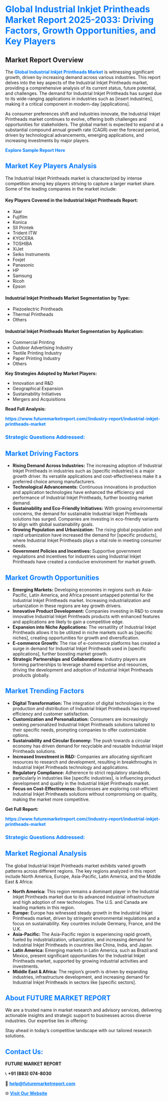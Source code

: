 <h1 style="color: #007BFF;">Global Industrial Inkjet Printheads Market Report 2025-2033: Driving Factors, Growth Opportunities, and Key Players</h1>

<section id="overview">
<h2>Market Report Overview</h2>
<p>The <a href="https://www.futuremarketreport.com//industry-report/industrial-inkjet-printheads-market" style="color: #007BFF; text-decoration: none;"><strong>Global Industrial Inkjet Printheads Market</strong></a> is witnessing significant growth, driven by increasing demand across various industries. This report delves into the key aspects of the Industrial Inkjet Printheads market, providing a comprehensive analysis of its current status, future potential, and challenges. The demand for Industrial Inkjet Printheads has surged due to its wide-ranging applications in industries such as [insert industries], making it a critical component in modern-day [applications].</p>
<p>As consumer preferences shift and industries innovate, the Industrial Inkjet Printheads market continues to evolve, offering both challenges and opportunities for stakeholders. The global market is expected to expand at a substantial compound annual growth rate (CAGR) over the forecast period, driven by technological advancements, emerging applications, and increasing investments by major players.</p>
</section>

<section id="overview">
<p><a href="https://www.futuremarketreport.com//request-sample/reportId=90501" style="color: #007BFF; text-decoration: none;"><strong>Explore Sample Report Here</strong></a></p>
</section>

<section id="key-players">
<h2 style="color: #007BFF;">Market Key Players Analysis</h2>
<p>The Industrial Inkjet Printheads market is characterized by intense competition among key players striving to capture a larger market share. Some of the leading companies in the market include:</p>
<h4>Key Players Covered in the Industrial Inkjet Printheads Report:</h4>
<ul><li>Xaar</li><li>Fujifilm</li><li>Konica</li><li>SII Printek</li><li>Trident ITW</li><li>KYOCERA</li><li>TOSHIBA</li><li>XiJet</li><li>Seiko Instruments</li><li>Foxjet</li><li>Panasonic</li><li>HP</li><li>Samsung</li><li>Ricoh</li><li>Epson</li></ul>
<h4>Industrial Inkjet Printheads Market Segmentation by Type:</h4>
<ul><li>Piezoelectric Printheads</li><li>Thermal Printheads</li><li>Others</li></ul>

<h4>Industrial Inkjet Printheads Market Segmentation by Application:</h4>
<ul><li>Commercial Printing</li><li>Outdoor Advertising Industry</li><li>Textile Printing Industry</li><li>Paper Printing Industry</li><li>Others</li></ul>
<p><strong>Key Strategies Adopted by Market Players:</strong></p>
<ul>
<li>Innovation and R&D</li>
<li>Geographical Expansion</li>
<li>Sustainability Initiatives</li>
<li>Mergers and Acquisitions</li>
</ul>
</section>

<section>
<p><strong>Read Full Analysis: </strong></p><a href="https://www.futuremarketreport.com//industry-report/industrial-inkjet-printheads-market" style="color: #007BFF; text-decoration: none;"><strong>https://www.futuremarketreport.com//industry-report/industrial-inkjet-printheads-market</strong></a>
<h3 style="color: #007BFF;">Strategic Questions Addressed:</h3>
</section>

<section id="driving-factors">
<h2 style="color: #007BFF;">Market Driving Factors</h2>
<ul>
<li><strong>Rising Demand Across Industries:</strong> The increasing adoption of Industrial Inkjet Printheads in industries such as [specific industries] is a major growth driver. Its versatile applications and cost-effectiveness make it a preferred choice among manufacturers.</li>
<li><strong>Technological Advancements:</strong> Continuous innovations in production and application technologies have enhanced the efficiency and performance of Industrial Inkjet Printheads, further boosting market demand.</li>
<li><strong>Sustainability and Eco-Friendly Initiatives:</strong> With growing environmental concerns, the demand for sustainable Industrial Inkjet Printheads solutions has surged. Companies are investing in eco-friendly variants to align with global sustainability goals.</li>
<li><strong>Growing Population and Urbanization:</strong> The rising global population and rapid urbanization have increased the demand for [specific products], where Industrial Inkjet Printheads plays a vital role in meeting consumer needs.</li>
<li><strong>Government Policies and Incentives:</strong> Supportive government regulations and incentives for industries using Industrial Inkjet Printheads have created a conducive environment for market growth.</li>
</ul>
</section>

<section id="growth-opportunities">
<h2 style="color: #007BFF;">Market Growth Opportunities</h2>
<ul>
<li><strong>Emerging Markets:</strong> Developing economies in regions such as Asia-Pacific, Latin America, and Africa present untapped potential for the Industrial Inkjet Printheads market. Increasing industrialization and urbanization in these regions are key growth drivers.</li>
<li><strong>Innovative Product Development:</strong> Companies investing in R&D to create innovative Industrial Inkjet Printheads products with enhanced features and applications are likely to gain a competitive edge.</li>
<li><strong>Expansion into Niche Applications:</strong> The versatility of Industrial Inkjet Printheads allows it to be utilized in niche markets such as [specific niches], creating opportunities for growth and diversification.</li>
<li><strong>E-commerce Growth:</strong> The rise of e-commerce platforms has created a surge in demand for Industrial Inkjet Printheads used in [specific applications], further boosting market growth.</li>
<li><strong>Strategic Partnerships and Collaborations:</strong> Industry players are forming partnerships to leverage shared expertise and resources, driving the development and adoption of Industrial Inkjet Printheads products globally.</li>
</ul>
</section>

<section id="trending-factors">
<h2 style="color: #007BFF;">Market Trending Factors</h2>
<ul>
<li><strong>Digital Transformation:</strong> The integration of digital technologies in the production and distribution of Industrial Inkjet Printheads has improved efficiency and customer satisfaction.</li>
<li><strong>Customization and Personalization:</strong> Consumers are increasingly seeking personalized Industrial Inkjet Printheads solutions tailored to their specific needs, prompting companies to offer customizable options.</li>
<li><strong>Sustainability and Circular Economy:</strong> The push towards a circular economy has driven demand for recyclable and reusable Industrial Inkjet Printheads solutions.</li>
<li><strong>Increased Investment in R&D:</strong> Companies are allocating significant resources to research and development, resulting in breakthroughs in Industrial Inkjet Printheads technology and applications.</li>
<li><strong>Regulatory Compliance:</strong> Adherence to strict regulatory standards, particularly in industries like [specific industries], is influencing product development and quality in the Industrial Inkjet Printheads market.</li>
<li><strong>Focus on Cost-Effectiveness:</strong> Businesses are exploring cost-efficient Industrial Inkjet Printheads solutions without compromising on quality, making the market more competitive.</li>
</ul>
</section>

<section>
<p><strong>Get Full Report: </strong></p><a href="https://www.futuremarketreport.com//industry-report/industrial-inkjet-printheads-market" style="color: #007BFF; text-decoration: none;"><strong>https://www.futuremarketreport.com//industry-report/industrial-inkjet-printheads-market</strong></a>
<h3 style="color: #007BFF;">Strategic Questions Addressed:</h3>
</section>


<section id="regional-analysis">
<h2 style="color: #007BFF;">Market Regional Analysis</h2>
<p>The global Industrial Inkjet Printheads market exhibits varied growth patterns across different regions. The key regions analyzed in this report include North America, Europe, Asia-Pacific, Latin America, and the Middle East & Africa:</p>
<ul>
<li><strong>North America:</strong> This region remains a dominant player in the Industrial Inkjet Printheads market due to its advanced industrial infrastructure and high adoption of new technologies. The U.S. and Canada are leading markets in this region.</li>
<li><strong>Europe:</strong> Europe has witnessed steady growth in the Industrial Inkjet Printheads market, driven by stringent environmental regulations and a focus on sustainability. Key countries include Germany, France, and the U.K.</li>
<li><strong>Asia-Pacific:</strong> The Asia-Pacific region is experiencing rapid growth, fueled by industrialization, urbanization, and increasing demand for Industrial Inkjet Printheads in countries like China, India, and Japan.</li>
<li><strong>Latin America:</strong> Emerging markets in Latin America, such as Brazil and Mexico, present significant opportunities for the Industrial Inkjet Printheads market, supported by growing industrial activities and investments.</li>
<li><strong>Middle East & Africa:</strong> The region’s growth is driven by expanding industries, infrastructure development, and increasing demand for Industrial Inkjet Printheads in sectors like [specific sectors].</li>
</ul>
</section>

<footer>
<h2 style="color: #007BFF;">About FUTURE MARKET REPORT</h2>
<p>We are a trusted name in market research and advisory services, delivering actionable insights and strategic support to businesses across diverse industries. Our expertise lies in offering:</p>

<p>Stay ahead in today’s competitive landscape with our tailored research solutions.</p>

<h2 style="color: #007BFF;">Contact Us:</h2>
<p><strong>FUTURE MARKET REPORT</strong></p>
<p>📞 <strong>+91 (883) 074-8030</strong></p>
<p>📧 <strong><a href="mailto:help@futuremarketreport.com" style="color: #007BFF;">help@futuremarketreport.com</a></strong></p>
<p>🌐 <strong><a href="https://www.futuremarketreport.com/" style="color: #007BFF;">Visit Our Website</a></strong></p>
</footer>